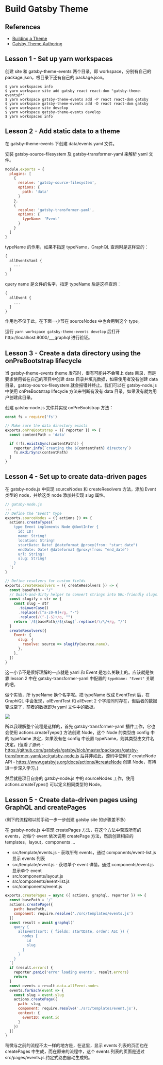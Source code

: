 # Build Gatsby Theme

## References

- [Building a Theme](https://www.gatsbyjs.org/tutorial/building-a-theme/)
- [Gatsby Theme Authoring](https://egghead.io/courses/gatsby-theme-authoring)

## Lesson 1 - Set up yarn workspaces

创建 site 和 gatsby-theme-events 两个目录，即 workspace，分别有自己的 package.json，根目录下还有自己的 package.json。

```shell
$ yarn workspaces info
$ yarn workspace site add gatsby react react-dom "gatsby-theme-events@*"
$ yarn workspace gatsby-theme-events add -P react react-dom gatsby
$ yarn workspace gatsby-theme-events add -D react react-dom gatsby
$ yarn workspace site develop
$ yarn workspace gatsby-theme-events develop
$ yarn workspaces info
```

## Lesson 2 - Add static data to a theme

在 gatsby-theme-events 下创建 data/events.yaml 文件。

安装 gatsby-source-filesystem 及 gatsby-transformer-yaml 来解析 yaml 文件。

```js
module.exports = {
  plugins: [
    {
      resolve: 'gatsby-source-filesystem',
      options: {
        path: 'data'
      }
    },
    {
      resolve: 'gatsby-transformer-yaml',
      options: {
        typeName: 'Event'
      }
    }
  ]
}
```

typeName 的作用，如果不指定 typeName，GraphQL 查询时是这样查的：

```graphql
{
  allEventsYaml {
    ...
  }
}
```

query name 是文件的名字，指定 typeName 后是这样查询：

```graphql
{
  allEvent {
    ...
  }
}
```

作用也不仅于此，在下面一小节在 sourceNodes 中也会用到这个 type。

运行 `yarn workspace gatsby-theme-events develop` 后打开 http://localhost:8000/___graphql 进行验证。

## Lesson 3 - Create a data directory using the onPreBootstrap lifecycle

当 gatsby-theme-events theme 发布时，很有可能并不会带上 data 目录，而是要求使用者在自己的项目中创建 data 目录并填充数据，如果使用者没有创建 data 目录，gatsby-source-filesystem 就会报错并终止。我们可以在 gatsby-node.js 中使用 onPreBootstrap lifecycle 方法来判断有没有 data 目录，如果没有就为用户创建此目录。

创建 gatsby-node.js 文件并实现 onPreBootstrap 方法：

```js
const fs = require('fs')

// Make sure the data directory exists
exports.onPreBootstrap = ({ reporter }) => {
  const contentPath = 'data'

  if (!fs.existsSync(contentPath)) {
    reporter.info(`creating the ${contentPath} directory`)
    fs.mkdirSync(contentPath)
  }
}
```

## Lesson 4 - Set up to create data-driven pages

在 gatsby-node.js 中实现 sourceNodes 和 createResolvers 方法，添加 Event 类型的 node，并给这类 node 添加并实现 slug 属性。

```js
// gatsby-node.js
...
// Define the "Event" type
exports.sourceNodes = ({ actions }) => {
  actions.createTypes(`
    type Event implements Node @dontInfer {
      id: ID!
      name: String!
      location: String!
      startDate: Date! @dateformat @proxy(from: "start_date")
      endDate: Date! @dateformat @proxy(from: "end_date")
      url: String!
      slug: String!
    }
  `)
}

// Define resolvers for custom fields
exports.createResolvers = ({ createResolvers }) => {
  const basePath = "/"
  // Quick-and-dirty helper to convert strings into URL-friendly slugs.
  const slugify = str => {
    const slug = str
      .toLowerCase()
      .replace(/[^a-z0-9]+/g, "-")
      .replace(/(^-|-$)+/g, "")
    return `/${basePath}/${slug}`.replace(/\/\/+/g, "/")
  }
  createResolvers({
    Event: {
      slug: {
        resolve: source => slugify(source.name),
      },
    },
  })
}
```

这一小节不是很好理解的一点就是 yaml 和 Event 是怎么关联上的。应该就是依靠 lesson 2 中在 gatsby-transformer-yaml 中配置的 `typeName: "Event"` 关联的吧。

做个实验，所 typeName 换个名字呢。把 typeName 改成 EventTest 后，在 GraphiQL 中会发现，allEventTest 和 allEvent 2 个字段同时存在，但后者的数据变成空了，前者的数据即为 yaml 文件中的数据。

![](./gatsby-theme-1.png)

所以我理解整个流程是这样的，首先 gatsby-transformer-yaml 插件工作，它也会使用 actions.createTyeps() 方法创建 Node，这个 Node 的类型由 config 中的 typeName 决定，如果没有在 config 中设置 typeName，则其类型由文件名决定。(但看了源码 - https://github.com/gatsbyjs/gatsby/blob/master/packages/gatsby-transformer-yaml/src/gatsby-node.js 后并非如此，源码中使用了 createNode API - https://www.gatsbyjs.org/docs/actions/#createNode 创建 Node，有待进一步深入学习。)

然后就是项目自身的 gatsby-node.js 中的 sourceNodes 工作，使用 actions.createTypes() 可以定义相同类型的 Node。

## Lesson 5 - Create data-driven pages using GraphQL and createPages

(剩下的流程和以前手动一步一步创建 gatsby site 的步骤差不多)

在 gatsby-node.js 中实现 createPages 方法，在这个方法中获取所有的 events，对每个 event 依次调用 createPage 方法，然后创建相应的 templates，layout，components ...

- src/template/events.js - 获取所有 events，通过 components/event-list.js 显示 events 列表
- src/template/event.js - 获取单个 event 详情，通过 components/event.js 显示单个 event
- src/components/layout.js
- src/components/event-list.js
- src/components/event.js

```js
exports.createPages = async ({ actions, graphql, reporter }) => {
  const basePath = '/'
  actions.createPage({
    path: basePath,
    component: require.resolve('./src/templates/events.js')
  })
  const result = await graphql(`
    query {
      allEvent(sort: { fields: startDate, order: ASC }) {
        nodes {
          id
          slug
        }
      }
    }
  `)
  if (result.errors) {
    reporter.panic('error loading events', result.errors)
    return
  }
  const events = result.data.allEvent.nodes
  events.forEach(event => {
    const slug = event.slug
    actions.createPage({
      path: slug,
      component: require.resolve('./src/templates/event.js'),
      context: {
        eventID: event.id
      }
    })
  })
}
```

稍微与之前的流程不太一样的地方是，在这里，显示 events 列表的页面也在 createPages 中生成，而在原来的流程中，这个 events 列表的页面是通过 src/pages/events.js 约定式路由自动生成的。
